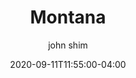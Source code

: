 ---
date: 2020-09-11T11:55:00-04:00
title: "Montana"
seo_title: "Contact Montana Governor"
description: Contact Montana Governor
author: john shim
url: /montana/
weight: 1
---